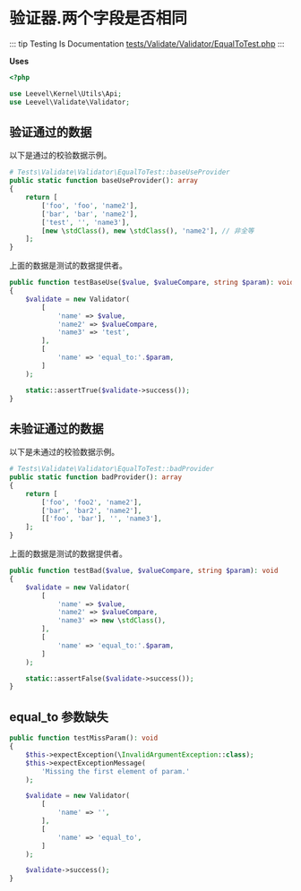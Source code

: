 # 验证器.两个字段是否相同

::: tip Testing Is Documentation
[tests/Validate/Validator/EqualToTest.php](https://github.com/hunzhiwange/framework/blob/master/tests/Validate/Validator/EqualToTest.php)
:::

**Uses**

``` php
<?php

use Leevel\Kernel\Utils\Api;
use Leevel\Validate\Validator;
```

## 验证通过的数据

以下是通过的校验数据示例。

``` php
# Tests\Validate\Validator\EqualToTest::baseUseProvider
public static function baseUseProvider(): array
{
    return [
        ['foo', 'foo', 'name2'],
        ['bar', 'bar', 'name2'],
        ['test', '', 'name3'],
        [new \stdClass(), new \stdClass(), 'name2'], // 非全等
    ];
}
```

上面的数据是测试的数据提供者。

``` php
public function testBaseUse($value, $valueCompare, string $param): void
{
    $validate = new Validator(
        [
            'name' => $value,
            'name2' => $valueCompare,
            'name3' => 'test',
        ],
        [
            'name' => 'equal_to:'.$param,
        ]
    );

    static::assertTrue($validate->success());
}
```

## 未验证通过的数据

以下是未通过的校验数据示例。

``` php
# Tests\Validate\Validator\EqualToTest::badProvider
public static function badProvider(): array
{
    return [
        ['foo', 'foo2', 'name2'],
        ['bar', 'bar2', 'name2'],
        [['foo', 'bar'], '', 'name3'],
    ];
}
```

上面的数据是测试的数据提供者。

``` php
public function testBad($value, $valueCompare, string $param): void
{
    $validate = new Validator(
        [
            'name' => $value,
            'name2' => $valueCompare,
            'name3' => new \stdClass(),
        ],
        [
            'name' => 'equal_to:'.$param,
        ]
    );

    static::assertFalse($validate->success());
}
```

## equal_to 参数缺失

``` php
public function testMissParam(): void
{
    $this->expectException(\InvalidArgumentException::class);
    $this->expectExceptionMessage(
        'Missing the first element of param.'
    );

    $validate = new Validator(
        [
            'name' => '',
        ],
        [
            'name' => 'equal_to',
        ]
    );

    $validate->success();
}
```